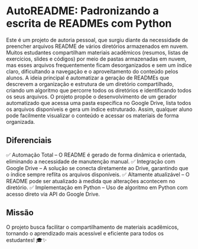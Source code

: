 # AutoREADME: Padronizando a escrita de READMEs com Python

Este é um projeto de autoria pessoal, que surgiu diante da necessidade de preencher arquivos README de vários diretórios armazenados em nuvem. Muitos estudantes compartilham materiais acadêmicos (resumos, listas de exercícios, slides e códigos) por meio de pastas armazenadas em nuvem, mas esses arquivos frequentemente ficam desorganizados e sem um índice claro, dificultando a navegação e o aproveitamento do conteúdo pelos alunos. A ideia principal é automatizar a geração de READMEs que descrevem a organização e estrutura de um diretório compartilhado, criando um algoritmo que percorre todos os diretórios e identificando todos os seus arquivos. O projeto propõe o desenvolvimento de um gerador automatizado que acessa uma pasta específica no Google Drive, lista todos os arquivos disponíveis e gera um índice estruturado. Assim, qualquer aluno pode facilmente visualizar o conteúdo e acessar os materiais de forma organizada.

## Diferenciais
✅ Automação Total – O README é gerado de forma dinâmica e orientada, eliminando a necessidade de manutenção manual.
✅ Integração com Google Drive – A solução se conecta diretamente ao Drive, garantindo que o índice sempre reflita os arquivos disponíveis.
✅ Altamente atualizável – O README pode ser atualizado à medida que alterações acontecem no diretório.
✅ Implementação em Python – Uso de algoritmo em Python com acesso direto via API do Google Drive.

## Missão
O projeto busca facilitar o compartilhamento de materiais acadêmicos, tornando o aprendizado mais acessível e eficiente para todos os estudantes! 🎓✨
